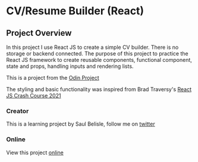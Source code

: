 # CV/Resume Builder (React)

## Project Overview

In this project I use React JS to create a simple CV builder. There is no storage or backend connected. The purpose of this project to practice the React JS framework to create reusable components, functional component, state and props, handling inputs and rendering lists.

This is a project from the [Odin Project](https://www.theodinproject.com/paths/full-stack-ruby-on-rails/courses/javascript/lessons/cv-application)

The styling and basic functionality was inspired from Brad Traversy's [React JS Crash Course 2021](https://www.youtube.com/watch?v=w7ejDZ8SWv8)

### Creator

This is a learning project by Saul Belisle, follow me on [twitter](https://twitter.com/saul_good_homie)

### Online

View this project [online]()
